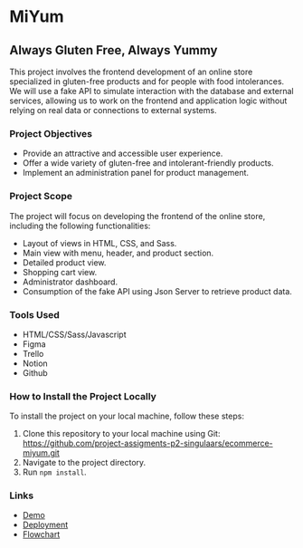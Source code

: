 # MiYum
## Always Gluten Free, Always Yummy

This project involves the frontend development of an online store specialized in gluten-free products and for people with food intolerances. We will use a fake API to simulate interaction with the database and external services, allowing us to work on the frontend and application logic without relying on real data or connections to external systems.

### Project Objectives
- Provide an attractive and accessible user experience.
- Offer a wide variety of gluten-free and intolerant-friendly products.
- Implement an administration panel for product management.

### Project Scope
The project will focus on developing the frontend of the online store, including the following functionalities:
- Layout of views in HTML, CSS, and Sass.
- Main view with menu, header, and product section.
- Detailed product view.
- Shopping cart view.
- Administrator dashboard.
- Consumption of the fake API using Json Server to retrieve product data.

### Tools Used
- HTML/CSS/Sass/Javascript
- Figma
- Trello
- Notion
- Github

### How to Install the Project Locally
To install the project on your local machine, follow these steps:
1. Clone this repository to your local machine using Git: https://github.com/project-assigments-p2-singulaars/ecommerce-miyum.git
2. Navigate to the project directory.
3. Run `npm install`.

### Links
- [Demo](https://www.figma.com/file/8oH67uisrrOYzQIdptqTLo/Bakery-Ecommerce?type=design&node-id=0-1&mode=design&t=e2WhVPyrXiK2zprM-0)
- [Deployment](URL_DESPLIEGUE) 
- [Flowchart](https://lucid.app/lucidchart/e3695454-f945-4b09-ab93-0505d6f5991d/edit?invitationId=inv_5fad42b4-ec28-4078-91bf-ac6f758ac6fb&referringApp=slack&page=0_0#)

